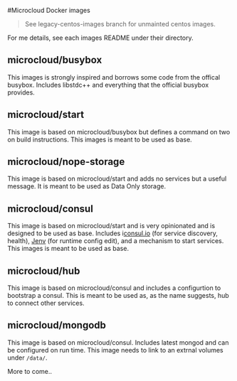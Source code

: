 #Microcloud Docker images

> See legacy-centos-images branch for unmainted centos images.


For me details, see each images README under their directory.

## microcloud/busybox
This images is strongly inspired and borrows some code from the offical busybox.
Includes libstdc++ and everything that the official busybox provides.


## microcloud/start
This image is based on microcloud/busybox but defines a command on two on build instructions. 
This images is meant to be used as base.


## microcloud/nope-storage
This image is based on microcloud/start and adds no services but a useful message.
It is meant to be used as Data Only storage.

## microcloud/consul
This image is based on microcloud/start and is very opinionated and is designed to be used as base.
Includes i[consul.io](http://www.consul.io/) (for service discovery, health), [Jenv](https://github.com/omeid/jenv/) (for runtime config edit), and a mechanism to start services.
This images is meant to be used as base.


## microcloud/hub
This image is based on microcloud/consul and includes a configurtion to bootstrap a consul.
This is meant to be used as, as the name suggests, hub to connect other services.


## microcloud/mongodb
This image is based on microcloud/consul. Includes latest mongod and can be configured on run time.
This image needs to link to an extrnal volumes under `/data/`.



More to come..

